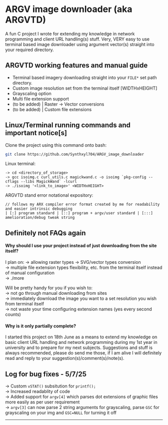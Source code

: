 
# ARGV image downloader (aka ARGVTD)
A fun C project I wrote for extending my knowledge in network programming and client URL handling(s) stuff.
Very, VERY easy to use terminal based image downloader using argument vector(s) straight into your required directory.

## ARGVTD working features and manual guide
- Terminal based imagery downloading straight into your `FILE*` set path directory. <br>
- Custom image resolution set from the terminal itself [WIDTHxHEIGHT]
- Grayscaling option
- Multi file extension support
- (to be added) | Raster -> Vector conversions
- (to be added) | Custom file extensions

## Linux/Terminal running commands and important notice[s]

Clone the project using this command onto bash:
```bash
git clone https://github.com/Synthxyl704/ARGV_image_downloader
```

Linux terminal:
```
-> cd <directory_of_storage>
-> gcc isoimg.c curl_utils.c magickwand.c -o isoimg `pkg-config --cflags --libs MagickWand` -lcurl
-> ./isoimg '<link_to_image>' <WIDTHxHEIGHT>
```

ARGVTD stand error notational expository:
```
// follows my ARX compiler error format created by me for readability and easier intrinsic debugging
| [:] program standard | [::] program + argv/user standard | [:::] amelioration/debug tweak string       
```

## Definitely not FAQs again

#### Why should I use your project instead of just downloading from the site itself?

I plan on:
-> allowing raster types -> SVG/vector types conversion <br>
-> multiple file extension types flexibility, etc. from the terminal itself instead of manual configuration <br>
-> ./more <br>

Will be pretty handy for you if you wish to: <br>
-> not go through manual downloading from sites <br>
-> immediately download the image you want to a set resolution you wish from terminal itself <br>
-> not waste your time configuring extension names (yes every second counts) <br>

#### Why is it only partially complete?

I started this project on 18th June as a means to extend my knowledge on basic client URL handling and network programming during my 1st year in university and to prepare for my next subjects.
Suggestions and stuff is always recommended, please do send me those, if I am alive I will definitely read and reply to your suggestion(s)/comment(s)/note(s).

## Log for bug fixes - 5/7/25

-> Custom `vSTAT()` subsitution for `printf();` <br>
-> Increased readablity of code <br>
-> Added support for `argv[4]` which parses dot extensions of graphic files more easily as per user requirement <br>
-> `argv[3]` can now parse 2 string arguments for grayscaling, parse `GSC` for grayscaling on your img and `GSC=NULL` for turning it off <br>

<hr>
